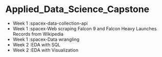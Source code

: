 # Applied_Data_Science_Capstone
* Week 1 :spacex-data-collection-api
* Week 1 :spacex-Web scraping Falcon 9 and Falcon Heavy Launches Records from Wikipedia
* Week 1 :spacex-Data wrangling
* Week 2 :EDA with SQL
* Week 2 :EDA with Visualization
